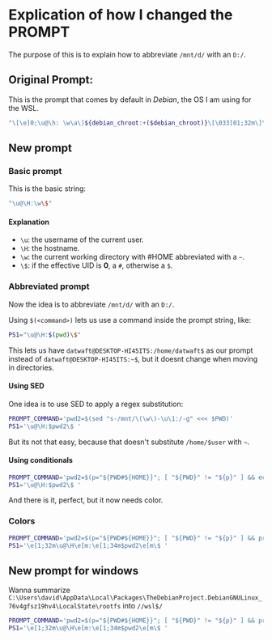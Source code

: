 # Explication of how I changed the PROMPT

The purpose of this is to explain how to abbreviate `/mnt/d/` with an `D:/`.

## Original Prompt:

This is the prompt that comes by default in _Debian_, the OS I am using for the WSL.

```bash
"\[\e]0;\u@\h: \w\a\]${debian_chroot:+($debian_chroot)}\[\033[01;32m\]\u@\h\[\033[00m\]:\[\033[01;34m\]\w\[\033[00m\]\$"
```
## New prompt

### Basic prompt

This is the basic string:
```bash
"\u@\H:\w\$"
```

#### Explanation

- `\u`: the username of the current user.
- `\H`: the hostname.
- `\w`: the current working directory with #HOME abbreviated with a `~`.
- `\$`: if the effective UID is **0**, a `#`, otherwise a `$`.

### Abbreviated prompt

Now the idea is to abbreviate `/mnt/d/` with an `D:/`.

Using `$(<command>)` lets us use a command inside the prompt string, like:

```bash
PS1="\u@\H:$(pwd)\$"
```

This lets us have `datwaft@DESKTOP-HI45ITS:/home/datwaft$` as our prompt instead of `datwaft@DESKTOP-HI45ITS:~$`, but it doesnt change when moving in directories.

#### Using SED

One idea is to use SED to apply a regex substitution:

```bash
PROMPT_COMMAND='pwd2=$(sed "s-/mnt/\(\w\)-\u\1:/-g" <<< $PWD)'
PS1='\u@\H:$pwd2\$ '
```

But its not that easy, because that doesn't substitute `/home/$user` with `~`. 

#### Using conditionals

```bash
PROMPT_COMMAND='pwd2=$(p="${PWD#${HOME}}"; [ "${PWD}" != "${p}" ] && echo "~"; (echo $p | grep -Eq /mnt/.) && echo $p|sed "s-/mnt/\(\w\)/\?-\u\1:/-" || echo $p)'
PS1='\u@\H:$pwd2\$ '
```

And there is it, perfect, but it now needs color.

### Colors

```bash
PROMPT_COMMAND='pwd2=$(p="${PWD#${HOME}}"; [ "${PWD}" != "${p}" ] && printf "~"; (echo $p | grep -Eq /mnt/.) && echo $p|sed "s-/mnt/\(\w\)/\?-\u\1:/-" || echo $p)'
PS1='\e[1;32m\u@\H\e[m:\e[1;34m$pwd2\e[m\$ '
```

## New prompt for windows

Wanna summarize `C:\Users\david\AppData\Local\Packages\TheDebianProject.DebianGNULinux_76v4gfsz19hv4\LocalState\rootfs` into `//wsl$/`

```bash
PROMPT_COMMAND='pwd2=$(p="${PWD#${HOME}}"; [ "${PWD}" != "${p}" ] && printf "~"; (echo $p | grep -Eq /media/david/A29E3C599E3C27E5/Users/david/AppData/Local/Packages/TheDebianProject.DebianGNULinux_76v4gfsz19hv4/LocalState/rootfs) && echo $p|sed "s:/media/david/A29E3C599E3C27E5/Users/david/AppData/Local/Packages/TheDebianProject.DebianGNULinux_76v4gfsz19hv4/LocalState/rootfs/\?://wsl$/:" || echo $p)'
PS1='\e[1;32m\u@\H\e[m:\e[1;34m$pwd2\e[m\$ '
```
